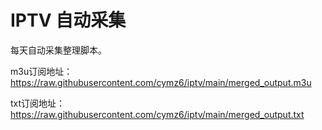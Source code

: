 # IPTV 自动采集
每天自动采集整理脚本。

m3u订阅地址：https://raw.githubusercontent.com/cymz6/iptv/main/merged_output.m3u

txt订阅地址：https://raw.githubusercontent.com/cymz6/iptv/main/merged_output.txt
